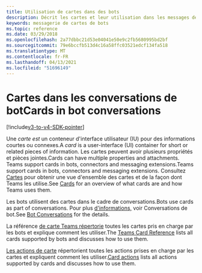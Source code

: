 ```yaml
---
title: Utilisation de cartes dans des bots
description: Décrit les cartes et leur utilisation dans les messages de bot
keywords: messagerie de cartes de bots
ms.topic: reference
ms.date: 03/29/2018
ms.openlocfilehash: 2a77dbbc21d53e04041e50e9c2fb5680995bd2bf
ms.sourcegitcommit: 79e6bccfb513d4c16a58ffc03521edcf134fa518
ms.translationtype: MT
ms.contentlocale: fr-FR
ms.lasthandoff: 04/13/2021
ms.locfileid: "51696149"
---
```

# <a name="cards-in-bot-conversations"></a><span data-ttu-id="b3346-104">Cartes dans les conversations de bot</span><span class="sxs-lookup"><span data-stu-id="b3346-104">Cards in bot conversations</span></span>

[!include[v3-to-v4-SDK-pointer](~/includes/v3-to-v4-pointer-bots.md)]

<span data-ttu-id="b3346-105">Une *carte est* un conteneur d'interface utilisateur (IU) pour des informations courtes ou connexes.</span><span class="sxs-lookup"><span data-stu-id="b3346-105">A *card* is a user-interface (UI) container for short or related pieces of information.</span></span> <span data-ttu-id="b3346-106">Les cartes peuvent avoir plusieurs propriétés et pièces jointes.</span><span class="sxs-lookup"><span data-stu-id="b3346-106">Cards can have multiple properties and attachments.</span></span> <span data-ttu-id="b3346-107">Teams support cards in bots, connectors and messaging extensions.</span><span class="sxs-lookup"><span data-stu-id="b3346-107">Teams support cards in bots, connectors and messaging extensions.</span></span> <span data-ttu-id="b3346-108">Consultez [Cartes](~/task-modules-and-cards/what-are-cards.md) pour obtenir une vue d'ensemble des cartes et de la façon dont Teams les utilise.</span><span class="sxs-lookup"><span data-stu-id="b3346-108">See [Cards](~/task-modules-and-cards/what-are-cards.md) for an overview of what cards are and how Teams uses them.</span></span>

<span data-ttu-id="b3346-109">Les bots utilisent des cartes dans le cadre de conversations.</span><span class="sxs-lookup"><span data-stu-id="b3346-109">Bots use cards as part of conversations.</span></span> <span data-ttu-id="b3346-110">Pour plus [d'informations,](~/resources/bot-v3/bot-conversations/bots-conversations.md) voir Conversations de bot.</span><span class="sxs-lookup"><span data-stu-id="b3346-110">See [Bot Conversations](~/resources/bot-v3/bot-conversations/bots-conversations.md) for the details.</span></span>

<span data-ttu-id="b3346-111">La référence [de carte Teams répertorie](~/task-modules-and-cards/cards/cards-reference.md) toutes les cartes pris en charge par les bots et explique comment les utiliser.</span><span class="sxs-lookup"><span data-stu-id="b3346-111">The [Teams Card Reference](~/task-modules-and-cards/cards/cards-reference.md) lists all cards supported by bots and discusses how to use them.</span></span>

<span data-ttu-id="b3346-112">[Les actions de carte](~/task-modules-and-cards/cards/cards-actions.md) répertorient toutes les actions prises en charge par les cartes et expliquent comment les utiliser.</span><span class="sxs-lookup"><span data-stu-id="b3346-112">[Card actions](~/task-modules-and-cards/cards/cards-actions.md) lists all actions supported by cards and discusses how to use them.</span></span>
